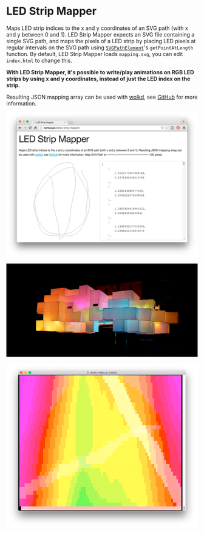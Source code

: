 # LED Strip Mapper

Maps LED strip indices to the x and y coordinates of an SVG path (with x and y between 0 and 1). LED Strip Mapper expects an SVG file containing a single SVG path, and maps the pixels of a LED strip by placing LED pixels at regular intervals on the SVG path using [`SVGPathElement`](https://developer.mozilla.org/en/docs/Web/API/SVGPathElement)'s `getPointAtLength` function. By default, LED Strip Mapper loads `mapping.svg`, you can edit `index.html` to change this.

__With LED Strip Mapper, it's possible to write/play animations on RGB LED strips by using x and y coordinates, instead of just the LED index on the strip.__

Resulting JSON mapping array can be used with <a href="https://github.com/bertspaan/wolkd">wolkd</a>, see <a href="https://github.com/bertspaan/led-strip-mapper">GitHub</a> for more information.

![](screenshot.png)

![](https://raw.githubusercontent.com/bertspaan/wolkd/master/public/img/wolk.jpg)

![](https://raw.githubusercontent.com/bertspaan/wolkd/master/public/img/wolkd.png)
